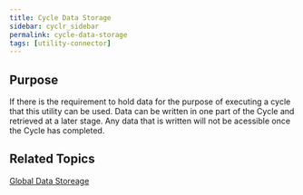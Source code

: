 ```yaml
---
title: Cycle Data Storage
sidebar: cyclr_sidebar
permalink: cycle-data-storage
tags: [utility-connector]
---
```


## Purpose

If there is the requirement to hold data for the purpose of executing a cycle that this utility can be used.  Data can be written in one part of the Cycle and retrieved at a later stage.  Any data that is written will not be acessible once the Cycle has completed.

## Related Topics

[Global Data Storeage](./global-data-storage) 
